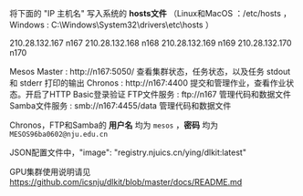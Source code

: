 将下面的 "IP 主机名" 写入系统的 **hosts文件**
（Linux和MacOS ：/etc/hosts ，
  Windows      : C:\Windows\System32\drivers\etc\hosts ）

210.28.132.167   n167
210.28.132.168   n168
210.28.132.169   n169
210.28.132.170   n170


Mesos Master : http://n167:5050/       查看集群状态，任务状态，以及任务 stdout 和 stderr 打印的输出
Chronos      : http://n167:4400       提交和管理作业，查看作业状态。开启了HTTP Basic登录验证
FTP文件服务   : ftp://n167             管理代码和数据文件
Samba文件服务 : smb://n167:4455/data  管理代码和数据文件

Chronos，FTP和Samba的 **用户名** 均为 `mesos` ，**密码** 均为 `MESOS96ba0602@nju.edu.cn`

JSON配置文件中，"image": "registry.njuics.cn/ying/dlkit:latest"

GPU集群使用说明请见 https://github.com/icsnju/dlkit/blob/master/docs/README.md 
